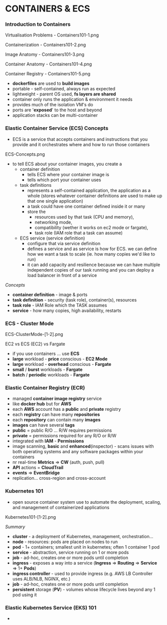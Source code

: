 # CONTAINERS & ECS

### Introduction to Containers

Virtualisation Problems - Containers101-1.png

Containerization - Containers101-2.png

Image Anatomy - Containers101-3.png

Container Anatomy - Containers101-4.png

Container Registry - Containers101-5.png

- **dockerfiles** are used to **build images**
- portable - self-contained, always run as expected
- lightweight - parent OS used, **fs layers are shared**
- container only runs the application & environment it needs
- provides much of the isolation VM's do
- ports are '**exposed**' to the host and beyond
- application stacks can be multi-container

### Elastic Container Service (ECS) Concepts

- ECS is a service that accepts containers and instructions that you provide and it orchestrates where and how to run those containers

ECS-Concepts.png

- to tell ECS about your container images, you create a
  - container definition
    - tells ECS where your container image is
    - tells which port your container uses
  - task definitions
    - represents a self-contained application, the application as a whole (stores whatever container definitions are used to make up that one single application)
    - a task could have one container defined inside it or many
    - store the
      - resources used by that task (CPU and memory),
      - networking mode,
      - compatibility (wether it works on ec2 mode or fargate),
      - task role (IAM role that a task can assume)
  - ECS service (service definition)
    - configure that via service definition
    - defines a service and as service is how for ECS. we can define how we want a task to scale (ie. how many copies we'd like to run)
    - it can add capacity and resilience because we can have multiple independent copies of our task running and you can deploy a load balancer in front of a service

_Concepts_

- **container definition** - image & ports
- **task definition** - security (task role), container(s), resources
- **task role** - IAM Role which the TASK assumes
- **service** - how many copies, high availability, restarts

### ECS - Cluster Mode

ECS-ClusterMode-[1-2].png

EC2 vs ECS (EC2) vs Fargate

- if you use containers ... use **ECS**
- **large** workload - **price** conscious - **EC2 Mode**
- **large** workload - **overhead** conscious - **Fargate**
- **small** / **burst** workloads - **Fargate**
- **batch** / **periodic** workloads - **Fargate**

### Elastic Container Registry (ECR)

- managed **container image registry** service
- like **docker hub** but for **AWS**
- each **AWS** account has a **public** and **private** registry
- each **registry** can have many **repositories**
- each **repository** can contain many **images**
- **images** can have several **tags**
- **public** = public R/O ... R/W requires permissions
- **private** = permissions required for any R/O or R/W
- integrated with **IAM** - **Permissions**
- image scanning, **basic** and **enhanced**(inspector) - scans issues with both operating systems and any software packages within your containers
- nr real-time **Metrics** => **CW** (auth, push, pull)
- **API** actions = **CloudTrail**
- **events** => **EventBridge**
- replication... cross-region and cross-account

### Kubernetes 101

- open source container system use to automate the deployment, scaling, and management of containerized applications

Kubernetes101-[1-2].png

_Summary_

- **cluster** - a deployment of Kubernetes, management, orchestration...
- **node** - resources: pods are placed on nodes to run
- **pod** - 1+ containers; smallest unit in kubernetes; often 1 container 1 pod
- **service** - abstraction, service running on 1 or more pods
- **job** - ad-hoc, creates one or more pods until completion
- **ingress** - exposes a way into a service (**Ingress** => **Routing** => **Service** => 1+ **Pods**)
- **ingress controller** - used to provide ingress (e.g. AWS LB Controller uses ALB/NLB, NGINX, etc.)
- **job** - ad-hoc, creates one or more pods until completion
- **persistent** storage (**PV**) - volumes whose lifecycle lives beyond any 1 pod using it

### Elastic Kubernetes Service (EKS) 101

-
